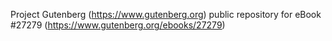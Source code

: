 Project Gutenberg (https://www.gutenberg.org) public repository for eBook #27279 (https://www.gutenberg.org/ebooks/27279)
